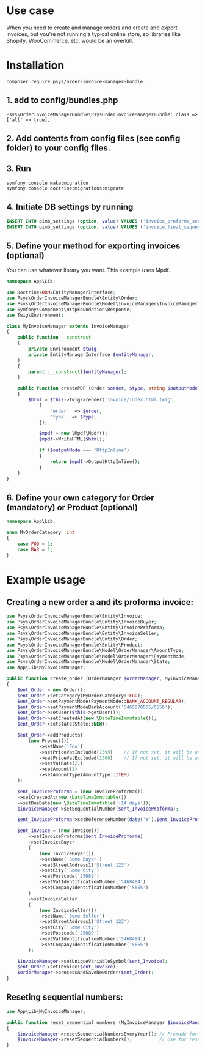 # Use case

When you need to create and manage orders and create and export invoices, but you're not running a typical online store, so libraries like Shopify, WooCommerce, etc. would be an overkill.

# Installation

`composer require psys/order-invoice-manager-bundle`


## 1. add to config/bundles.php
`Psys\OrderInvoiceManagerBundle\PsysOrderInvoiceManagerBundle::class => ['all' => true],` 

## 2. Add contents from config files (see config folder) to your config files.

## 3. Run

```
symfony console make:migration
symfony console doctrine:migrations:migrate
```


## 4. Initiate DB settings by running

``` sql
INSERT INTO oimb_settings (option, value) VALUES ('invoice_proforma_sequential_number', '1');
INSERT INTO oimb_settings (option, value) VALUES ('invoice_final_sequential_number','1');
```

## 5. Define your method for exporting invoices (optional)

You can use whatever library you want. This example uses Mpdf. 
``` php
namespace App\Lib;

use Doctrine\ORM\EntityManagerInterface;
use Psys\OrderInvoiceManagerBundle\Entity\Order;
use Psys\OrderInvoiceManagerBundle\Model\InvoiceManager\InvoiceManager;
use Symfony\Component\HttpFoundation\Response;
use Twig\Environment;

class MyInvoiceManager extends InvoiceManager
{    
    public function __construct
    (
        private Environment $twig,
        private EntityManagerInterface $entityManager,
    )
    {
        parent::__construct($entityManager);
    }

    public function createPDF (Order $order, $type, string $outputMode)
    {        
        $html = $this->twig->render('invoice/index.html.twig', 
            [
                'order'  => $order,
                'type'  => $type,
            ]);

            $mpdf = new \Mpdf\Mpdf();
            $mpdf->WriteHTML($html);

            if ($outputMode === 'HttpInline') 
            {
                return $mpdf->OutputHttpInline();
            }
    }
}
```

## 6. Define your own category for Order (mandatory) or Product (optional)

``` php
namespace App\Lib;

enum MyOrderCategory :int
{
    case FOO = 1;
    case BAR = 1;
}
```






# Example usage

## Creating a new order a and its proforma invoice:
``` php
use Psys\OrderInvoiceManagerBundle\Entity\Invoice;
use Psys\OrderInvoiceManagerBundle\Entity\InvoiceBuyer;
use Psys\OrderInvoiceManagerBundle\Entity\InvoiceProforma;
use Psys\OrderInvoiceManagerBundle\Entity\InvoiceSeller;
use Psys\OrderInvoiceManagerBundle\Entity\Order;
use Psys\OrderInvoiceManagerBundle\Entity\Product;
use Psys\OrderInvoiceManagerBundle\Model\OrderManager\AmountType;
use Psys\OrderInvoiceManagerBundle\Model\OrderManager\PaymentMode;
use Psys\OrderInvoiceManagerBundle\Model\OrderManager\State;
use App\Lib\MyInvoiceManager;

public function create_order (OrderManager $orderManager, MyInvoiceManager $invoiceManager)
{       
    $ent_Order = new Order();
    $ent_Order->setCategory(MyOrderCategory::FOO);
    $ent_Order->setPaymentMode(PaymentMode::BANK_ACCOUNT_REGULAR);
    $ent_Order->setPaymentModeBankAccount('5465878565/6556');
    $ent_Order->setUser($this->getUser());
    $ent_Order->setCreatedAt(new \DateTimeImmutable());
    $ent_Order->setState(State::NEW);

    $ent_Order->addProducts(
        (new Product())
            ->setName('Foo')
            ->setPriceVatIncluded(1599)    // If not set, it will be automatically calculated from price exclusive of VAT
            ->setPriceVatExcluded(1300)    // If not set, it will be automatically calculated from price inclusive of VAT
            ->setVatRate(21)
            ->setAmount(1)
            ->setAmountType(AmountType::ITEM)
    );

    $ent_InvoiceProforma = (new InvoiceProforma())
    ->setCreatedAt(new \DateTimeImmutable())
    ->setDueDate(new \DateTimeImmutable('+14 days'));
    $invoiceManager->setSequentialNumber($ent_InvoiceProforma);

    $ent_InvoiceProforma->setReferenceNumber(date('Y').$ent_InvoiceProforma->getSequentialNumber()); // Use custom formatting for the reference number

    $ent_Invoice = (new Invoice())
        ->setInvoiceProforma($ent_InvoiceProforma)
        ->setInvoiceBuyer
        (
            (new InvoiceBuyer())
            ->setName('Some Buyer')
            ->setStreetAddress1('Street 123')
            ->setCity('Some City')
            ->setPostcode('25689')
            ->setVatIdentificationNumber('5468484')
            ->setCompanyIdentificationNumber('5655')
        )
        ->setInvoiceSeller
        (
            (new InvoiceSeller())
            ->setName('Some Seller')
            ->setStreetAddress1('Street 123')
            ->setCity('Some City')
            ->setPostcode('25689')
            ->setVatIdentificationNumber('5468484')
            ->setCompanyIdentificationNumber('5655')
        );

    $invoiceManager->setUniqueVariableSymbol($ent_Invoice);
    $ent_Order->setInvoice($ent_Invoice);
    $orderManager->processAndSaveNewOrder($ent_Order);
}
```

## Reseting sequential numbers:
``` php
use App\Lib\MyInvoiceManager;

public function reset_sequential_numbers (MyInvoiceManager $invoiceManager)
{       
    $invoiceManager->resetSequentialNumbersEveryYear(); // Premade for cron. This cron needs to be run 1 to 10 minutes before a new year.
    $invoiceManager->resetSequentialNumbers();          // Use for resetting sequential numbers whenever you want
}
```